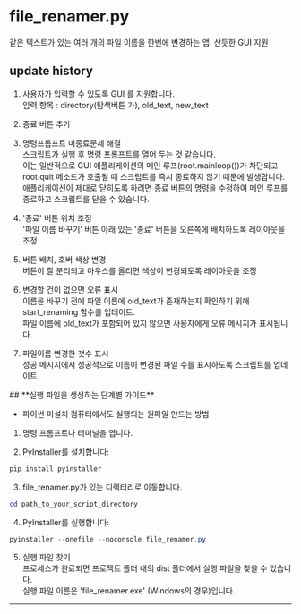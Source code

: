 # file_renamer.py

같은 텍스트가 있는 여러 개의 파일 이름을 한번에 변경하는 앱. 산듯한 GUI 지원

## **update history**

1. 사용자가 입력할 수 있도록 GUI 를 지원합니다.<br>
입력 항목 : directory(탐색버튼 가), old_text, new_text

2. 종료 버튼 추가

3. 명령프롬프트 미종료문제 해결<br>
스크립트가 실행 후 명령 프롬프트를 열어 두는 것 같습니다.<br>
이는 일반적으로 GUI 애플리케이션의 메인 루프(root.mainloop())가 차단되고 root.quit 메소드가 호출될 때 스크립트를 즉시 종료하지 않기 때문에 발생합니다.<br>
애플리케이션이 제대로 닫히도록 하려면 종료 버튼의 명령을 수정하여 메인 루프를 종료하고 스크립트를 닫을 수 있습니다.<br>

4. '종료' 버튼 위치 조정<br>
'파일 이름 바꾸기' 버튼 아래 있는 '종료' 버튼을 오른쪽에 배치하도록 레이아웃을 조정<br>

5. 버튼 배치, 호버 색상 변경<br>
버튼이 잘 분리되고 마우스를 올리면 색상이 변경되도록 레이아웃을 조정<br>

6. 변경할 건이 없으면 오류 표시<br>
이름을 바꾸기 전에 파일 이름에 old_text가 존재하는지 확인하기 위해 start_renaming 함수를 업데이트.<br>
파일 이름에 old_text가 포함되어 있지 않으면 사용자에게 오류 메시지가 표시됩니다.<br>

7. 파일이름 변경한 갯수 표시<br>
성공 메시지에서 성공적으로 이름이 변경된 파일 수를 표시하도록 스크립트를 업데이트<br>
<p>
## **실행 파일을 생성하는 단계별 가이드**<br>

- 파이썬 미설치 컴퓨터에서도 실행되는 원파일 만드는 방법<br>

1. 명령 프롬프트나 터미널을 엽니다.<br>

2. PyInstaller를 설치합니다:<br>
 ```PowerShell
 pip install pyinstaller
 ```

3. file_renamer.py가 있는 디렉터리로 이동합니다.<br>
 ```PowerShell
 cd path_to_your_script_directory
 ```

4. PyInstaller를 실행합니다:<br>
 ```PowerShell
 pyinstaller --onefile --noconsole file_renamer.py
 ```

5. 실행 파일 찾기<br>
 프로세스가 완료되면 프로젝트 폴더 내의 dist 폴더에서 실행 파일을 찾을 수 있습니다.<br>
 실행 파일 이름은 'file_renamer.exe' (Windows의 경우)입니다.<br>

---
